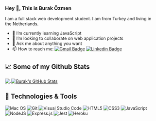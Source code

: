 <!-- ### Hi there 👋 -->

### Hey 👋, This is Burak Özmen
I am a full stack web development student. I am from Turkey and living in the Netherlands. 


- 🌱 I’m currently learning JavaScript
- 👯 I’m looking to collaborate on web application projects
- 💬 Ask me about anything you want
- 📫 How to reach me: [![Gmail Badge](https://img.shields.io/badge/-burakozmen06@gmail.com-c14438?style=flat&logo=Gmail&logoColor=white&link=mailto:burakozmen06@gmail.com)](mailto:burakozmen06@gmail.com) 
[![Linkedin Badge](https://img.shields.io/badge/-buraközmen-0072b1?style=flat&logo=Linkedin&logoColor=white&link=https://www.linkedin.com/in/buraközmen/)](https://www.linkedin.com/in/burak-özmen/) 
<!-- [![Github Badge](https://img.shields.io/badge/-brkzmn-grey?style=flat&logo=github&logoColor=white&link=https://github.com/brkzmn/)](https://www.github.com/brkzmn/) -->
## &#x1f4c8; Some of my Github Stats
<!-- [![Github stats](https://github-readme-stats.vercel.app/api?username=brkzmn&show_icons=true&include_all_commits=true)](https://github.com/brkzmn/github-readme-stats)
[![Top Langs](https://github-readme-stats.vercel.app/api/top-langs/?username=brkzmn&layout=compact)](https://github.com/brkzmn/github-readme-stats)
-->
<a href="https://github.com/brkzmn/brkzmn">
  <img align="center" src="https://github-readme-stats.vercel.app/api/top-langs/?username=brkzmn&hide=tex&title_color=ffffff&text_color=c9cacc&icon_color=2bbc8a&bg_color=1d1f21&langs_count=3" />
</a>
<a href="https://github.com/brkzmn/brkzmn">
  <img align="center" src="https://github-readme-stats.vercel.app/api?username=brkzmn&show_icons=true&line_height=27&count_private=true&title_color=ffffff&text_color=c9cacc&icon_color=2bbc8a&bg_color=1d1f21" alt="Burak's GitHub Stats" />
</a>

<!--[![Top Langs](https://github-readme-stats.vercel.app/api/top-langs/?username=brkzmn&layout=compact)](https://github.com/anuraghazra/github-readme-stats) -->

## 🔧 Technologies & Tools
<!--
![](https://img.shields.io/badge/Code-HTML-informational?style=flat&logo=HTML5&logoColor=white&color=2bbc8a)
![](https://img.shields.io/badge/Code-CSS-informational?style=flat&logo=CSS3&logoColor=white&color=2bbc8a)
![](https://img.shields.io/badge/Code-JavaScript-informational?style=flat&logo=javascript&logoColor=white&color=2bbc8a)
![](https://img.shields.io/badge/Git-informational?style=flat&logo=git&logoColor=white&color=2bbc8a)
![](https://img.shields.io/badge/Editor-VSCode-informational?style=flat&logo=visualstudiocode&logoColor=white&color=2bbc8a)
![](https://img.shields.io/badge/OS-macOS-informational?style=flat&logo=macOS&logoColor=white&color=2bbc8a)
-->
![Mac OS](https://img.shields.io/badge/mac%20os-000000?style=for-the-badge&logo=macos&logoColor=F0F0F0)
![Git](https://img.shields.io/badge/git-%23F05033.svg?style=for-the-badge&logo=git&logoColor=white)
![Visual Studio Code](https://img.shields.io/badge/Visual%20Studio%20Code-0078d7.svg?style=for-the-badge&logo=visual-studio-code&logoColor=white)
![HTML5](https://img.shields.io/badge/html5-%23E34F26.svg?style=for-the-badge&logo=html5&logoColor=white)
![CSS3](https://img.shields.io/badge/css3-%231572B6.svg?style=for-the-badge&logo=css3&logoColor=white)
![JavaScript](https://img.shields.io/badge/javascript-%23323330.svg?style=for-the-badge&logo=javascript&logoColor=%23F7DF1E)
![NodeJS](https://img.shields.io/badge/node.js-6DA55F?style=for-the-badge&logo=node.js&logoColor=white)
![Express.js](https://img.shields.io/badge/express.js-%23404d59.svg?style=for-the-badge&logo=express&logoColor=%2361DAFB)
![Jest](https://img.shields.io/badge/-jest-%23C21325?style=for-the-badge&logo=jest&logoColor=white)
![Heroku](https://img.shields.io/badge/heroku-%23430098.svg?style=for-the-badge&logo=heroku&logoColor=white)



<!--
**brkzmn/brkzmn** is a ✨ _special_ ✨ repository because its `README.md` (this file) appears on your GitHub profile.

Here are some ideas to get you started:

- 🔭 I’m currently working on ...
- 🌱 I’m currently learning ...
- 👯 I’m looking to collaborate on ...
- 🤔 I’m looking for help with ...
- 💬 Ask me about ...
- 📫 How to reach me: ...
- 😄 Pronouns: ...
- ⚡ Fun fact: ...
-->
